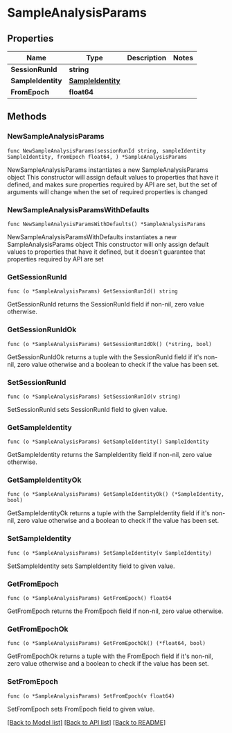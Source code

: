 # SampleAnalysisParams

## Properties

Name | Type | Description | Notes
------------ | ------------- | ------------- | -------------
**SessionRunId** | **string** |  | 
**SampleIdentity** | [**SampleIdentity**](SampleIdentity.md) |  | 
**FromEpoch** | **float64** |  | 

## Methods

### NewSampleAnalysisParams

`func NewSampleAnalysisParams(sessionRunId string, sampleIdentity SampleIdentity, fromEpoch float64, ) *SampleAnalysisParams`

NewSampleAnalysisParams instantiates a new SampleAnalysisParams object
This constructor will assign default values to properties that have it defined,
and makes sure properties required by API are set, but the set of arguments
will change when the set of required properties is changed

### NewSampleAnalysisParamsWithDefaults

`func NewSampleAnalysisParamsWithDefaults() *SampleAnalysisParams`

NewSampleAnalysisParamsWithDefaults instantiates a new SampleAnalysisParams object
This constructor will only assign default values to properties that have it defined,
but it doesn't guarantee that properties required by API are set

### GetSessionRunId

`func (o *SampleAnalysisParams) GetSessionRunId() string`

GetSessionRunId returns the SessionRunId field if non-nil, zero value otherwise.

### GetSessionRunIdOk

`func (o *SampleAnalysisParams) GetSessionRunIdOk() (*string, bool)`

GetSessionRunIdOk returns a tuple with the SessionRunId field if it's non-nil, zero value otherwise
and a boolean to check if the value has been set.

### SetSessionRunId

`func (o *SampleAnalysisParams) SetSessionRunId(v string)`

SetSessionRunId sets SessionRunId field to given value.


### GetSampleIdentity

`func (o *SampleAnalysisParams) GetSampleIdentity() SampleIdentity`

GetSampleIdentity returns the SampleIdentity field if non-nil, zero value otherwise.

### GetSampleIdentityOk

`func (o *SampleAnalysisParams) GetSampleIdentityOk() (*SampleIdentity, bool)`

GetSampleIdentityOk returns a tuple with the SampleIdentity field if it's non-nil, zero value otherwise
and a boolean to check if the value has been set.

### SetSampleIdentity

`func (o *SampleAnalysisParams) SetSampleIdentity(v SampleIdentity)`

SetSampleIdentity sets SampleIdentity field to given value.


### GetFromEpoch

`func (o *SampleAnalysisParams) GetFromEpoch() float64`

GetFromEpoch returns the FromEpoch field if non-nil, zero value otherwise.

### GetFromEpochOk

`func (o *SampleAnalysisParams) GetFromEpochOk() (*float64, bool)`

GetFromEpochOk returns a tuple with the FromEpoch field if it's non-nil, zero value otherwise
and a boolean to check if the value has been set.

### SetFromEpoch

`func (o *SampleAnalysisParams) SetFromEpoch(v float64)`

SetFromEpoch sets FromEpoch field to given value.



[[Back to Model list]](../README.md#documentation-for-models) [[Back to API list]](../README.md#documentation-for-api-endpoints) [[Back to README]](../README.md)


